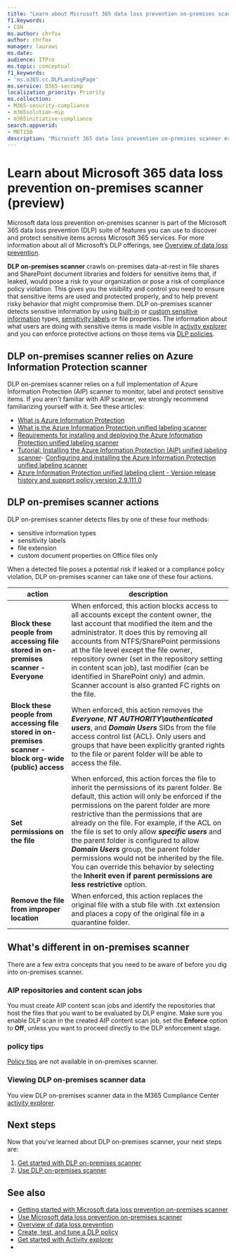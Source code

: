 ```yaml
---
title: "Learn about Microsoft 365 data loss prevention on-premises scanner (preview)"
f1.keywords:
- CSH
ms.author: chrfox
author: chrfox
manager: laurawi
ms.date: 
audience: ITPro
ms.topic: conceptual
f1_keywords:
- 'ms.o365.cc.DLPLandingPage'
ms.service: O365-seccomp
localization_priority: Priority
ms.collection: 
- M365-security-compliance
- m365solution-mip
- m365initiative-compliance
search.appverid: 
- MET150
description: "Microsoft 365 data loss prevention on-premises scanner extends monitoring of file activities and protective actions for those files to on-premises file shares and SharePoint folders and document libraries. Files are scanned and protected by Azure Information Protection (AIP) scanner"
---
```


# Learn about Microsoft 365 data loss prevention on-premises scanner (preview)

Microsoft data loss prevention on-premises scanner is part of the Microsoft 365 data loss prevention (DLP) suite of features you can use to discover and protect sensitive items across Microsoft 365 services. For more information about all of Microsoft’s DLP offerings, see [Overview of data loss prevention](data-loss-prevention-policies.md).

**DLP on-premises scanner** crawls on-premises data-at-rest in file shares and SharePoint document libraries and folders for sensitive items that, if leaked, would pose a risk to your organization or pose a risk of compliance policy violation. This gives you the visibility and control you need to ensure that sensitive items are used and protected properly, and to help prevent risky behavior that might compromise them. DLP on-premises scanner detects sensitive information by using [built-in](sensitive-information-type-entity-definitions.md) or [custom sensitive information](create-a-custom-sensitive-information-type.md) types, [sensitivity labels](sensitivity-labels.md) or file properties. The information about what users are doing with sensitive items is made visible in [activity explorer](data-classification-activity-explorer.md) and you can enforce protective actions on those items via [DLP policies](create-test-tune-dlp-policy.md).

## DLP on-premises scanner relies on Azure Information Protection scanner

DLP on-premises scanner relies on a full implementation of Azure Information Protection (AIP) scanner to monitor, label and protect sensitive items. If you aren't familiar with AIP scanner, we strongly recommend familiarizing yourself with it. See these articles:

- [What is Azure Information Protection](https://docs.microsoft.com/azure/information-protection/what-is-information-protection)
- [What is the Azure Information Protection unified labeling scanner](https://docs.microsoft.com/azure/information-protection/deploy-aip-scanner)
- [Requirements for installing and deploying the Azure Information Protection unified labeling scanner](https://docs.microsoft.com/azure/information-protection/deploy-aip-scanner-prereqs)
- [Tutorial: Installing the Azure Information Protection (AIP) unified labeling scanner](https://docs.microsoft.com/azure/information-protection/tutorial-install-scanner)- [Configuring and installing the Azure Information Protection unified labeling scanner](https://docs.microsoft.com/azure/information-protection/deploy-aip-scanner-configure-install)
- [Azure Information Protection unified labeling client - Version release history and support policy version 2.9.111.0](https://docs.microsoft.com/azure/information-protection/rms-client/unifiedlabelingclient-version-release-history)

## DLP on-premises scanner actions

DLP on-premises scanner detects files by one of these four methods:

- sensitive information types
- sensitivity labels
- file extension
- custom document properties on Office files only 

When a detected file poses a potential risk if leaked or a compliance policy violation, DLP on-premises scanner can take one of these four actions.

|action |description  |
|---------|---------|
|**Block these people from accessing file stored in  on-premises scanner - Everyone** | When enforced, this action blocks access to all accounts except the content owner, the last account that modified the item and the administrator. It does this by removing all accounts from NTFS/SharePoint permissions at the file level except the file owner, repository owner (set in the repository setting in content scan job), last modifier (can be identified in SharePoint only) and admin. Scanner account is also granted FC rights on the file.|
|**Block these people from accessing file stored in  on-premises scanner - block org-wide (public) access**    |When enforced, this action removes the ***Everyone***, ***NT AUTHORITY\authenticated users***, and ***Domain Users*** SIDs from the file access control list (ACL). Only users and groups that have been explicitly granted rights to the file or parent folder will be able to access the file.|
|**Set permissions on the file**|When enforced, this action forces the file to inherit the permissions of its parent folder. Be default, this action will only be enforced if the permissions on the parent folder are more restrictive than the permissions that are already on the file. For example, if the ACL on the file is set to only allow ***specific users*** and the parent folder is configured to allow ***Domain Users*** group, the parent folder permissions would not be inherited by the file. You can override this behavior by selecting the **Inherit even if parent permissions are less restrictive** option.|
|**Remove the file from improper location**|When enforced, this action replaces the original file with a stub file with .txt extension and places a copy of the original file in a quarantine folder. 

## What's different in on-premises scanner

There are a few extra concepts that you need to be aware of before you dig into on-premises scanner.

### AIP repositories and content scan jobs

You must create AIP content scan jobs and identify the repositories that host the files that you want to be evaluated by DLP engine. Make sure you enable DLP scan in the created AIP content scan job, set the **Enforce** option to **Off**, unless you want to proceed directly to the DLP enforcement stage.

### policy tips

[Policy tips](use-notifications-and-policy-tips.md) are not available in on-premises scanner.


### Viewing DLP on-premises scanner data

You view DLP on-premises scanner data in the M365 Compliance Center [activity explorer](data-classification-activity-explorer.md). 

## Next steps

Now that you've learned about DLP on-premises scanner, your next steps are:

1) [Get started with DLP on-premises scanner](dlp-on-premises-scanner-get-started.md)
2) [Use DLP on-premises scanner](dlp-on-premises-scanner-use.md)

## See also

- [Getting started with Microsoft data loss prevention on-premises scanner](dlp-on-premises-scanner-get-started.md)
- [Use Microsoft data loss prevention on-premises scanner](dlp-on-premises-scanner-use.md)
- [Overview of data loss prevention](data-loss-prevention-policies.md)
- [Create, test, and tune a DLP policy](create-test-tune-dlp-policy.md)
- [Get started with Activity explorer](data-classification-activity-explorer.md)
- 
